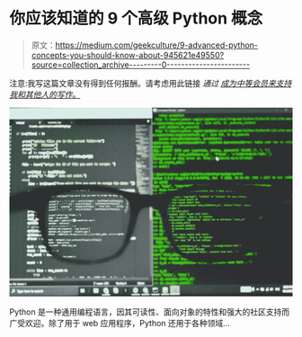 # 你应该知道的 9 个高级 Python 概念

> 原文：<https://medium.com/geekculture/9-advanced-python-concepts-you-should-know-about-945621e49550?source=collection_archive---------0----------------------->

注意:我写这篇文章没有得到任何报酬。请考虑用此链接 *通过* [*成为中等会员来支持我和其他人的写作。*](/@c-nemri/membership)

![](img/b096e1f0b21692adc15656b458e6b64e.png)

Python 是一种通用编程语言，因其可读性、面向对象的特性和强大的社区支持而广受欢迎。除了用于 web 应用程序，Python 还用于各种领域…